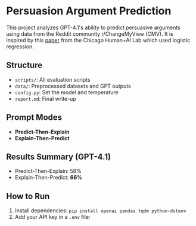 # Persuasion Argument Prediction

This project analyzes GPT-4.1's ability to predict persuasive arguments using data from the Reddit community r/ChangeMyView (CMV). It is inspired by this [paper](https://chenhaot.com/pubs/winning-arguments.pdf) from the Chicago Human+AI Lab which used logistic regression.
## Structure

- `scripts/`: All evaluation scripts
- `data/`: Preprocessed datasets and GPT outputs
- `config.py`: Set the model and temperature
- `report.md`: Final write-up

## Prompt Modes

- **Predict-Then-Explain**  
- **Explain-Then-Predict**

## Results Summary (GPT-4.1)
- Predict-Then-Explain: 58%
- Explain-Then-Predict: **66%**

## How to Run

1. Install dependencies: `pip install openai pandas tqdm python-dotenv`
2. Add your API key in a `.env` file:
